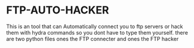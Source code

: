 # FTP-AUTO-HACKER
This is an tool that can Automatically connect you to ftp servers or hack them with hydra commands so you dont have to type them yourself. there are two python files ones the FTP connecter and ones the FTP hacker
